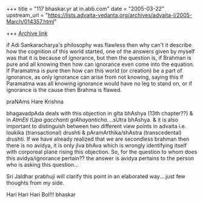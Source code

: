 +++
title = "117 bhaskar.yr at in.abb.com"
date = "2005-03-22"
upstream_url = "https://lists.advaita-vedanta.org/archives/advaita-l/2005-March/014357.html"

+++
[Archive link](https://lists.advaita-vedanta.org/archives/advaita-l/2005-March/014357.html)


if Adi Sankaracharya's philosophy was flawless then why can't it
describe how the cognition of this world started, one of the answers given
by myself was that it is because of ignorance, but then the question is, if
Brahman is pure and all knowing then how can ignorance even come into the
equation. If Paramatma is pure then how can this world (or creation) be a
part of ignorance, as only ignorance can arise from not knowing, saying
this
if Paramatma was all knowing ignorance would have no leg to stand on, or if
ignorance is the cause then Brahma is flawed.

praNAms
Hare Krishna

bhagavadpAda deals with this objection in gIta bhAshya (13th chapter??) &
in  *AtmEti tUpa gacchanti grAhayanticha*....sUtra bhAshya.  & it is also
important to distinguish between two different view points in advaita i.e.
loukika (transactional) drushti & pAramArthika/shAstra (transcedental)
drushti.  If we have already realized that we are secondless brahman then
there is no avidya, it is only jIva bhAva which is wrongly identifying
itself with corporeal plane rising this objection.  So, for the question to
whom does this avidya/ignorance pertain?? the answer is avidya pertains to
the person who is asking this question...

Sri Jaldhar prabhuji will clarify this point in an elaborated way....just
few thoughts from my side.

Hari Hari Hari Bol!!!
bhaskar



